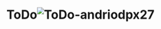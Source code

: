 # ToDo![ToDo-andriodpx27](https://github.com/Mihika58/ToDo-App/assets/90674941/9d1e56f0-8796-491e-96e3-2b4036b8a581)
